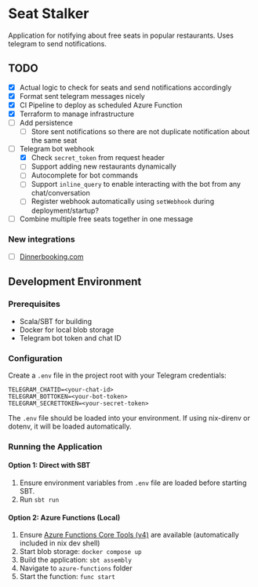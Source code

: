 # Seat Stalker

Application for notifying about free seats in popular restaurants. Uses telegram to send notifications.

## TODO

- [x] Actual logic to check for seats and send notifications accordingly
- [x] Format sent telegram messages nicely
- [x] CI Pipeline to deploy as scheduled Azure Function
- [x] Terraform to manage infrastructure
- [ ] Add persistence
  - [ ] Store sent notifications so there are not duplicate notification about the same seat
- [ ] Telegram bot webhook
  - [x] Check `secret_token` from request header
  - [ ] Support adding new restaurants dynamically
  - [ ] Autocomplete for bot commands
  - [ ] Support `inline_query` to enable interacting with the bot from any chat/conversation
  - [ ] Register webhook automatically using `setWebhook` during deployment/startup?
- [ ] Combine multiple free seats together in one message

### New integrations

- [ ] [Dinnerbooking.com](https://www.dinnerbooking.com/)

## Development Environment

### Prerequisites

- Scala/SBT for building
- Docker for local blob storage
- Telegram bot token and chat ID

### Configuration

Create a `.env` file in the project root with your Telegram credentials:

```
TELEGRAM_CHATID=<your-chat-id>
TELEGRAM_BOTTOKEN=<your-bot-token>
TELEGRAM_SECRETTOKEN=<your-secret-token>
```

The `.env` file should be loaded into your environment. If using nix-direnv or dotenv, it will be loaded automatically.

### Running the Application

#### Option 1: Direct with SBT

1. Ensure environment variables from `.env` file are loaded before starting SBT.
2. Run `sbt run`

#### Option 2: Azure Functions (Local)

1. Ensure [Azure Functions Core Tools (v4)](https://learn.microsoft.com/en-us/azure/azure-functions/functions-run-local) are available (automatically included in nix dev shell)
2. Start blob storage: `docker compose up`
3. Build the application: `sbt assembly`
4. Navigate to `azure-functions` folder
5. Start the function: `func start`
